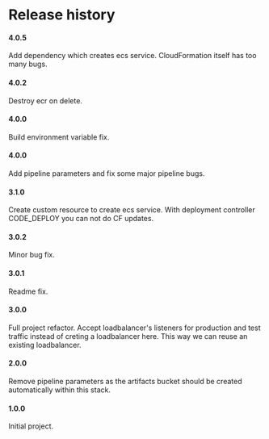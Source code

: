 # Release history

#### 4.0.5
Add dependency which creates ecs service. CloudFormation itself
has too many bugs.

#### 4.0.2
Destroy ecr on delete.

#### 4.0.0
Build environment variable fix.

#### 4.0.0
Add pipeline parameters and fix some major pipeline bugs.

#### 3.1.0
Create custom resource to create ecs service. With deployment controller CODE_DEPLOY you
can not do CF updates.

#### 3.0.2
Minor bug fix.

#### 3.0.1
Readme fix.

#### 3.0.0
Full project refactor. Accept loadbalancer's listeners for production and test traffic instead of creting
a loadbalancer here. This way we can reuse an existing loadbalancer.

#### 2.0.0
Remove pipeline parameters as the artifacts bucket should be created automatically within this stack.

#### 1.0.0
Initial project.
